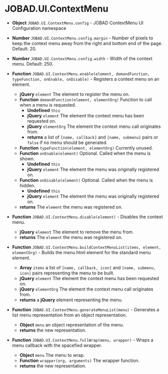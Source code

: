 # JOBAD.UI.ContextMenu

* **Object** `JOBAD.UI.ContextMenu.config` - JOBAD ContextMenu UI Configuration namespace
* **Number** `JOBAD.UI.ContextMenu.config.margin` - Number of pixels to keep the context menu away from the right and bottom end of the page. Default: 20. 
* **Number** `JOBAD.UI.ContextMenu.config.width` - Width of the context menu. Default: 250. 
* **Function** `JOBAD.UI.ContextMenu.enable(element, demandFunction, typeFunction, onEnable, onDisable)` - Registers a context menu on an element.
	* **jQuery** `element` The element to register the menu on. 
	* **Function** `demandFunction(element, elementOrg)` Function to call when a menu is requested. 
		* **Undefined** `this`
		* **jQuery** `element` The element the context menu has been requested on. 
		* **jQuery** `elementOrg` The element the context menu call originates from. 
		* **returns** a list of `[name, callback]` and `[name, submenu]` pairs or `false` if no menu should be generated. 
	* **Function** `typeFunction(element, elementOrg)` Currently unused. 
	* **Function** `onEnable(element)` Optional. Called when the menu is shown. 
		* **Undefined** `this`
		* **jQuery** `element` The element the menu was originally registered on. 
	* **Function** `onDisable(element)` Optional. Called when the menu is hidden. 
		* **Undefined** `this`
		* **jQuery** `element` The element the menu was originally registered on. 
	* **returns** The `element` the menu was registered on. 
* **Function** `JOBAD.UI.ContextMenu.disable(element)` - Disables the context menu. 
	* **jQuery** `element` The element to remove the menu from. 
	* **returns** The `element` the menu was registered on. 
* **Function** `JOBAD.UI.ContextMenu.buildContextMenuList(items, element, elementOrg)` - Builds the menu html element for the standard menu element. 
	* **Array** `items` a list of `[name, callback, icon]` and `[name, submenu, icon]` pairs representing the menu to be built. 
	* **jQuery** `element` The element the context menu has been requested on. 
	* **jQuery** `elementOrg` The element the context menu call originates from. 
	* **returns** a **jQuery** element representing the menu. 

* **Function** `JOBAD.UI.ContextMenu.generateMenuList(menu)` - Generates a list menu representation from an object representation. 
	* **Object** `menu` an object representation of the menu. 
	* **returns** the new representation. 
* **Function** `JOBAD.UI.ContextMenu.fullWrap(menu, wrapper)` - Wraps a menu callback with the spacefied wrapper. 
	* **Object** `menu` The menu to wrap. 
	* **Function** `wrapper(org, arguments)` The wrapper function. 
	* **returns** the new representation. 